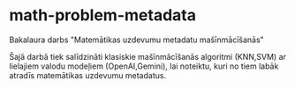 # math-problem-metadata
Bakalaura darbs "Matemātikas uzdevumu metadatu mašīnmācīšanās"

Šajā darbā tiek salīdzināti klasiskie mašīnmācīšanās algoritmi (KNN,SVM) ar lielajiem valodu modeļiem (OpenAI,Gemini), lai noteiktu, kuri no tiem labāk atradīs matemātikas uzdevumu metadatus. 
